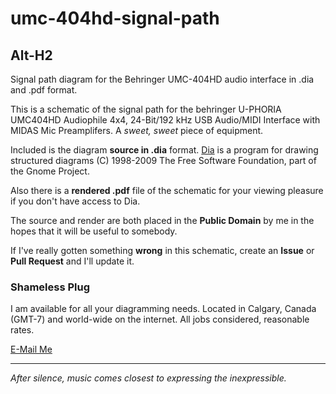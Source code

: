 # umc-404hd-signal-path
Alt-H2
------
Signal path diagram for the Behringer UMC-404HD audio interface in .dia and .pdf format.

This is a schematic of the signal path for the behringer U-PHORIA UMC404HD Audiophile 4x4, 24-Bit/192 kHz USB Audio/MIDI Interface with MIDAS Mic Preamplifers.  A _sweet, sweet_ piece of equipment.

Included is the diagram **source in .dia** format.  [Dia](https://wiki.gnome.org/Apps/Dia "Dia Wiki") is a program for drawing structured diagrams (C) 1998-2009 The Free Software Foundation, part of the Gnome Project.

Also there is a **rendered .pdf** file of the schematic for your viewing pleasure if you don't have access to Dia.

The source and render are both placed in the **Public Domain** by me in the hopes that it will be useful to somebody.

If I've really gotten something **wrong** in this schematic, create an **Issue** or **Pull Request** and I'll update it.

### Shameless Plug

I am available for all your diagramming needs.  Located in Calgary, Canada (GMT-7) and world-wide on the internet.  All jobs considered, reasonable rates.

[E-Mail Me](mailto:iam@mcnster.com "iam@mcnster.com (Michael)")

---

_After silence, music comes closest to expressing the inexpressible._
